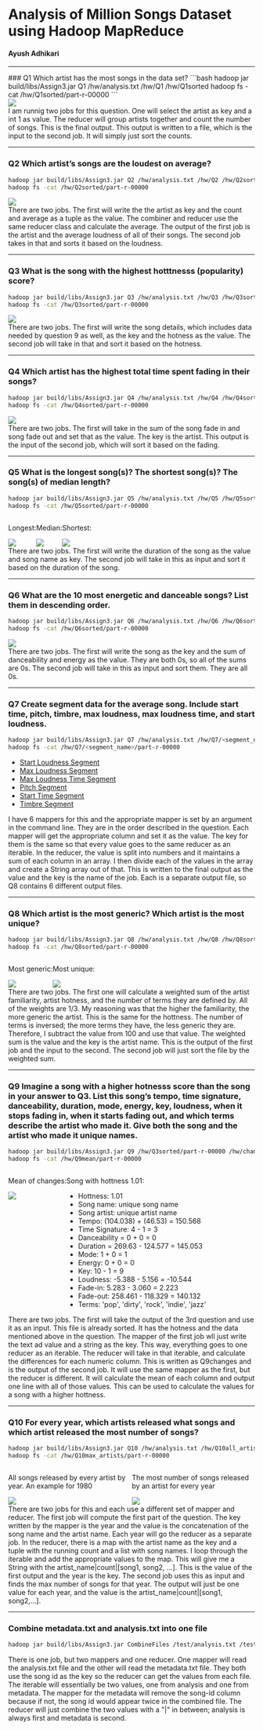 # Analysis of Million Songs Dataset using Hadoop MapReduce
#### Ayush Adhikari
<hr>
### Q1 Which artist has the most songs in the data set?
```bash
hadoop jar build/libs/Assign3.jar Q1 /hw/analysis.txt /hw/Q1 /hw/Q1sorted
hadoop fs -cat /hw/Q1sorted/part-r-00000
```
<div style="display:flex">
    <img src="static/Q1.png">
</div>
I am runnig two jobs for this question. One will select the artist as key and a int 1 as value. The reducer will group artists together and count the number of songs. This is the final output. This output is written to a file, which is the input to the second job. It will simply just sort the counts.

<hr>

### Q2 Which artist’s songs are the loudest on average?
```bash
hadoop jar build/libs/Assign3.jar Q2 /hw/analysis.txt /hw/Q2 /hw/Q2sorted
hadoop fs -cat /hw/Q2sorted/part-r-00000
```
<div style="display:flex">
    <img src="static/Q2.png">
</div>
There are two jobs. The first will write the the artist as key and the count and average as a tuple as the value. The combiner and reducer use the same reducer class and calculate the average. The output of the first job is the artist and the average loudness of all of their songs. The second job takes in that and sorts it based on the loudness.

<hr>

### Q3 What is the song with the highest hotttnesss (popularity) score?
```bash
hadoop jar build/libs/Assign3.jar Q3 /hw/analysis.txt /hw/Q3 /hw/Q3sorted
hadoop fs -cat /hw/Q3sorted/part-r-00000
```
<div style="display:flex">
    <img src="static/Q3.png">
</div>
There are two jobs. The first will write the song details, which includes data needed by question 9 as well, as the key and the hotness as the value. The second job will take in that and sort it based on the hotness.

<hr>

### Q4 Which artist has the highest total time spent fading in their songs?
```bash
hadoop jar build/libs/Assign3.jar Q4 /hw/analysis.txt /hw/Q4 /hw/Q4sorted
hadoop fs -cat /hw/Q4sorted/part-r-00000
```
<div style="display:flex">
    <img src="static/Q4.png">
</div>
There are two jobs. The first will take in the sum of the song fade in and song fade out and set that as the value. The key is the artist. This output is the input of the second job, which will sort it based on the fading.

<hr>

### Q5 What is the longest song(s)? The shortest song(s)? The song(s) of median length?
```bash
hadoop jar build/libs/Assign3.jar Q5 /hw/analysis.txt /hw/Q5 /hw/Q5sorted
hadoop fs -cat /hw/Q5sorted/part-r-00000
```
<div style="display:flex">
    <div>
        <p>Longest: </p>
        <img src="static/Q5long.png">
    </div>
    <div>
        <p>Median: </p>
        <img src="static/Q5median.png">
    </div>
    <div>
        <p>Shortest: </p>
        <img src="static/Q5short.png">
    </div>
</div>
There are two jobs. The first will write the duration of the song as the value and song name as key. The second job will take in this as input and sort it based on the duration of the song.

<hr>

### Q6 What are the 10 most energetic and danceable songs? List them in descending order.
```bash
hadoop jar build/libs/Assign3.jar Q6 /hw/analysis.txt /hw/Q6 /hw/Q6sorted
hadoop fs -cat /hw/Q6sorted/part-r-00000
```
<div style="display:flex">
     <img src="static/Q6.png">
</div>
There are two jobs. The first will write the song as the key and the sum of danceability and energy as the value. They are both 0s, so all of the sums are 0s. The second job will take in this as input and sort them. They are all 0s.

<hr>

### Q7 Create segment data for the average song. Include start time, pitch, timbre, max loudness, max loudness time, and start loudness.
```bash
hadoop jar build/libs/Assign3.jar Q7 /hw/analysis.txt /hw/Q7/<segment_name> <1-6>
hadoop fs -cat /hw/Q7/<segment_name>/part-r-00000
```
<div>
    <ul>
        <li><a href="./hw/Q7/loudness_start/part-r-00000">Start Loudness Segment</a></li>
        <li><a href="./hw/Q7/max_loudness/part-r-00000">Max Loudness Segment</a></li>
        <li><a href="./hw/Q7/max_loudness_time/part-r-00000">Max Loudness Time Segment</a></li>
        <li><a href="./hw/Q7/pitch/part-r-00000">Pitch Segment</a></li>
        <li><a href="./hw/Q7/start_time/part-r-00000">Start Time Segment</a></li>
        <li><a href="./hw/Q7/timbre/part-r-00000">Timbre Segment</a></li>
    </ul>
</div>
I have 6 mappers for this and the appropriate mapper is set by an argument in the command line. They are in the order described in the question. Each mapper will get the appropriate column and set it as the value. The key for them is the same so that every value goes to the same reducer as an iterable. In the reducer, the value is split into numbers and it maintains a sum of each column in an array. I then divide each of the values in the array and create a String array out of that. This is written to the final output as the value and the key is the name of the job. Each is a separate output file, so Q8 contains 6 different output files.

<hr>

### Q8 Which artist is the most generic? Which artist is the most unique?
```bash
hadoop jar build/libs/Assign3.jar Q8 /hw/analysis.txt /hw/Q8 /hw/Q8sorted
hadoop fs -cat /hw/Q8sorted/part-r-00000
```
<div style="display:flex">
    <div>
        <p>Most generic: </p>
        <img src="static/Q8generic.png">
    </div>
    <div>
        <p>Most unique: </p>
        <img src="static/Q8unique.png">
    </div>
</div>
There are two jobs. The first one will calculate a weighted sum of the artist familiarity, artist hotness, and the number of terms they are defined by. All of the weights are 1/3. My reasoning was that the higher the familiarity, the more generic the artist. This is the same for the hottness. The number of terms is inversed; the more terms they have, the less generic they are. Therefore, I subtract the value from 100 and use that value. The weighted sum is the value and the key is the artist name. This is the output of the first job and the input to the second. The second job will just sort the file by the weighted sum.

<hr>

### Q9 Imagine a song with a higher hotnesss score than the song in your answer to Q3. List this song’s tempo, time signature, danceability, duration, mode, energy, key, loudness, when it stops fading in, when it starts fading out, and which terms describe the artist who made it. Give both the song and the artist who made it unique names.
```bash
hadoop jar build/libs/Assign3.jar Q9 /hw/Q3sorted/part-r-00000 /hw/changes /hw/Q9mean
hadoop fs -cat /hw/Q9mean/part-r-00000
```
<div style="display:flex">
    <div>
        <p>Mean of changes: </p>
        <img src="static/Q9.png">
    </div>
    <div>
        <p>Song with hottness 1.01: </p>
        <ul>
            <li>Hottness: 1.01</li>
            <li>Song name: unique song name</li>
            <li>Song artist: unique artist name</li>
            <li>Tempo: (104.038) + (46.53) = 150.568</li>
            <li>Time Signature: 4 - 1 = 3</li>
            <li>Danceability = 0 + 0 = 0</li>
            <li>Duration = 269.63 - 124.577 = 145.053</li>
            <li>Mode: 1 + 0 = 1</li>
            <li>Energy: 0 + 0 = 0</li>
            <li>Key: 10 - 1 = 9</li>
            <li>Loudness: -5.388 - 5.156 = -10.544</li>
            <li>Fade-in: 5.283 - 3.060 = 2.223</li>
            <li>Fade-out: 258.461 - 118.329 = 140.132</li>
            <li>Terms: 'pop', 'dirty', 'rock', 'indie', 'jazz'</li>
        </ul>
    </div>
</div>
There are two jobs. The first will take the output of the 3rd question and use it as an input. This file is already sorted. It has the hotness and the data mentioned above in the question. The mapper of the first job wll just write the text ad value and a string as the key. This way, everything goes to one reducer as an iterable. The reducer will take in that iterable, and calculate the differences for each numeric column. This is written as Q9changes and is the output of the second job. It will use the same mapper as the first, but the reducer is different. It will calculate the mean of each column and output one line with all of those values. This can be used to calculate the values for a song with a higher hottness.

<hr>

### Q10 For every year, which artists released what songs and which artist released the most number of songs?
```bash
hadoop jar build/libs/Assign3.jar Q10 /hw/analysis.txt /hw/Q10all_artists /hw/Q10max_artists
hadoop fs -cat /hw/Q10max_artists/part-r-00000
```
<div style="display:flex">
    <div>
        <p>All songs released by every artist by year. An example for 1980</p>
        <img src="static/Q10all.png">
    </div>
    <div>
        <p>The most number of songs released by an artist for every year</p>
        <img src="static/Q10max.png">
    </div>
</div>
There are two jobs for this and each use a different set of mapper and reducer. The first job will compute the first part of the question. The key written by the mapper is the year and the value is the concatenation of the song name and the artist name. Each year will go the reducer as a separate job. In the reducer, there is a map with the artist name as the key and a tuple with the running count and a list with song names. I loop through the iterable and add the appropriate values to the map. This will give me a String with the artist_name|count|[song1, song2, ...]. This is the value of the first output and the year is the key. The second job uses this as input and finds the max number of songs for that year. The output will just be one value for each year, and the value is the artist_name|count|[song1, song2,...].

<hr>

### Combine metadata.txt and analysis.txt into one file
```bash
hadoop jar build/libs/Assign3.jar CombineFiles /test/analysis.txt /test/metadata.txt /test/combined.txt
```
There is one job, but two mappers and one reducer. One mapper will read the analysis.txt file and the other will read the metadata.txt file. They both use the song id as the key so the reducer can get the values from each file. The iterable will essentially be two values, one from analysis and one from metadata. The mapper for the metadata will remove the song-id column because if not, the song id would appear twice in the combined file. The reducer will just combine the two values with a "|" in between; analysis is always first and metadata is second. 
